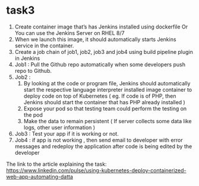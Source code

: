 # task3
1. Create container image that’s has Jenkins installed  using dockerfile  Or You can use the Jenkins Server on RHEL 8/7
2.  When we launch this image, it should automatically starts Jenkins service in the container.
3.  Create a job chain of job1, job2, job3 and  job4 using build pipeline plugin in Jenkins 
4.  Job1 : Pull  the Github repo automatically when some developers push repo to Github.
5. Job2 : 
    1. By looking at the code or program file, Jenkins should automatically start the respective language interpreter installed image container to deploy code on top of Kubernetes ( eg. If code is of  PHP, then Jenkins should start the container that has PHP already installed )
    2.  Expose your pod so that testing team could perform the testing on the pod
    3. Make the data to remain persistent ( If server collects some data like logs, other user information )
6.  Job3 : Test your app if it  is working or not.
7.  Job4 : if app is not working , then send email to developer with error messages and redeploy the application after code is being edited by the developer

The link to the article explaining the task:
https://www.linkedin.com/pulse/using-kubernetes-deploy-containerized-web-app-automating-datta

